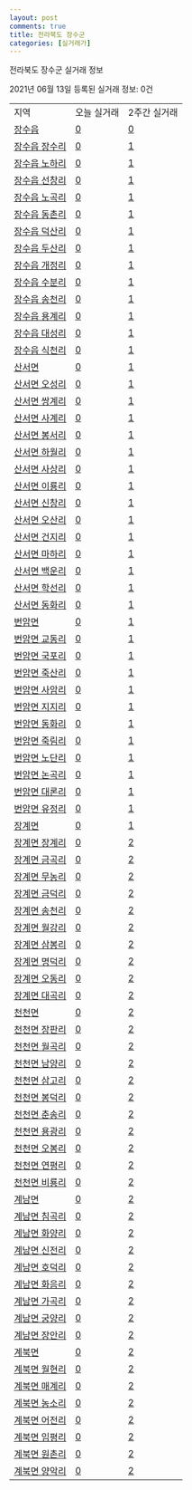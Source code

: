 ```yaml
---
layout: post
comments: true
title: 전라북도 장수군
categories: [실거래가]
---
```


전라북도 장수군 실거래 정보

2021년 06월 13일 등록된 실거래 정보: 0건


<table class="sortable">
  <tr>
    <td>지역</td>
    <td>오늘 실거래</td>
    <td>2주간 실거래</td>
  </tr>

  
  <tr class="item">
    <td><a href="4574025000.html">장수읍</a></td>
    <td><a href="4574025000.html">0</a></td>
    <td><a href="4574025000.html">0</a></td>
  </tr>
    

  <tr class="item">
    <td><a href="4574025021.html">장수읍 장수리</a></td>
    <td><a href="4574025021.html">0</a></td>
    <td><a href="4574025021.html">1</a></td>
  </tr>
    

  <tr class="item">
    <td><a href="4574025022.html">장수읍 노하리</a></td>
    <td><a href="4574025022.html">0</a></td>
    <td><a href="4574025022.html">1</a></td>
  </tr>
    

  <tr class="item">
    <td><a href="4574025023.html">장수읍 선창리</a></td>
    <td><a href="4574025023.html">0</a></td>
    <td><a href="4574025023.html">1</a></td>
  </tr>
    

  <tr class="item">
    <td><a href="4574025024.html">장수읍 노곡리</a></td>
    <td><a href="4574025024.html">0</a></td>
    <td><a href="4574025024.html">1</a></td>
  </tr>
    

  <tr class="item">
    <td><a href="4574025025.html">장수읍 동촌리</a></td>
    <td><a href="4574025025.html">0</a></td>
    <td><a href="4574025025.html">1</a></td>
  </tr>
    

  <tr class="item">
    <td><a href="4574025026.html">장수읍 덕산리</a></td>
    <td><a href="4574025026.html">0</a></td>
    <td><a href="4574025026.html">1</a></td>
  </tr>
    

  <tr class="item">
    <td><a href="4574025027.html">장수읍 두산리</a></td>
    <td><a href="4574025027.html">0</a></td>
    <td><a href="4574025027.html">1</a></td>
  </tr>
    

  <tr class="item">
    <td><a href="4574025028.html">장수읍 개정리</a></td>
    <td><a href="4574025028.html">0</a></td>
    <td><a href="4574025028.html">1</a></td>
  </tr>
    

  <tr class="item">
    <td><a href="4574025029.html">장수읍 수분리</a></td>
    <td><a href="4574025029.html">0</a></td>
    <td><a href="4574025029.html">1</a></td>
  </tr>
    

  <tr class="item">
    <td><a href="4574025030.html">장수읍 송천리</a></td>
    <td><a href="4574025030.html">0</a></td>
    <td><a href="4574025030.html">1</a></td>
  </tr>
    

  <tr class="item">
    <td><a href="4574025031.html">장수읍 용계리</a></td>
    <td><a href="4574025031.html">0</a></td>
    <td><a href="4574025031.html">1</a></td>
  </tr>
    

  <tr class="item">
    <td><a href="4574025032.html">장수읍 대성리</a></td>
    <td><a href="4574025032.html">0</a></td>
    <td><a href="4574025032.html">1</a></td>
  </tr>
    

  <tr class="item">
    <td><a href="4574025033.html">장수읍 식천리</a></td>
    <td><a href="4574025033.html">0</a></td>
    <td><a href="4574025033.html">1</a></td>
  </tr>
    

  <tr class="item">
    <td><a href="4574031000.html">산서면</a></td>
    <td><a href="4574031000.html">0</a></td>
    <td><a href="4574031000.html">1</a></td>
  </tr>
    

  <tr class="item">
    <td><a href="4574031021.html">산서면 오성리</a></td>
    <td><a href="4574031021.html">0</a></td>
    <td><a href="4574031021.html">1</a></td>
  </tr>
    

  <tr class="item">
    <td><a href="4574031022.html">산서면 쌍계리</a></td>
    <td><a href="4574031022.html">0</a></td>
    <td><a href="4574031022.html">1</a></td>
  </tr>
    

  <tr class="item">
    <td><a href="4574031023.html">산서면 사계리</a></td>
    <td><a href="4574031023.html">0</a></td>
    <td><a href="4574031023.html">1</a></td>
  </tr>
    

  <tr class="item">
    <td><a href="4574031024.html">산서면 봉서리</a></td>
    <td><a href="4574031024.html">0</a></td>
    <td><a href="4574031024.html">1</a></td>
  </tr>
    

  <tr class="item">
    <td><a href="4574031025.html">산서면 하월리</a></td>
    <td><a href="4574031025.html">0</a></td>
    <td><a href="4574031025.html">1</a></td>
  </tr>
    

  <tr class="item">
    <td><a href="4574031026.html">산서면 사상리</a></td>
    <td><a href="4574031026.html">0</a></td>
    <td><a href="4574031026.html">1</a></td>
  </tr>
    

  <tr class="item">
    <td><a href="4574031027.html">산서면 이룡리</a></td>
    <td><a href="4574031027.html">0</a></td>
    <td><a href="4574031027.html">1</a></td>
  </tr>
    

  <tr class="item">
    <td><a href="4574031028.html">산서면 신창리</a></td>
    <td><a href="4574031028.html">0</a></td>
    <td><a href="4574031028.html">1</a></td>
  </tr>
    

  <tr class="item">
    <td><a href="4574031029.html">산서면 오산리</a></td>
    <td><a href="4574031029.html">0</a></td>
    <td><a href="4574031029.html">1</a></td>
  </tr>
    

  <tr class="item">
    <td><a href="4574031030.html">산서면 건지리</a></td>
    <td><a href="4574031030.html">0</a></td>
    <td><a href="4574031030.html">1</a></td>
  </tr>
    

  <tr class="item">
    <td><a href="4574031031.html">산서면 마하리</a></td>
    <td><a href="4574031031.html">0</a></td>
    <td><a href="4574031031.html">1</a></td>
  </tr>
    

  <tr class="item">
    <td><a href="4574031032.html">산서면 백운리</a></td>
    <td><a href="4574031032.html">0</a></td>
    <td><a href="4574031032.html">1</a></td>
  </tr>
    

  <tr class="item">
    <td><a href="4574031033.html">산서면 학선리</a></td>
    <td><a href="4574031033.html">0</a></td>
    <td><a href="4574031033.html">1</a></td>
  </tr>
    

  <tr class="item">
    <td><a href="4574031034.html">산서면 동화리</a></td>
    <td><a href="4574031034.html">0</a></td>
    <td><a href="4574031034.html">1</a></td>
  </tr>
    

  <tr class="item">
    <td><a href="4574032000.html">번암면</a></td>
    <td><a href="4574032000.html">0</a></td>
    <td><a href="4574032000.html">1</a></td>
  </tr>
    

  <tr class="item">
    <td><a href="4574032021.html">번암면 교동리</a></td>
    <td><a href="4574032021.html">0</a></td>
    <td><a href="4574032021.html">1</a></td>
  </tr>
    

  <tr class="item">
    <td><a href="4574032022.html">번암면 국포리</a></td>
    <td><a href="4574032022.html">0</a></td>
    <td><a href="4574032022.html">1</a></td>
  </tr>
    

  <tr class="item">
    <td><a href="4574032023.html">번암면 죽산리</a></td>
    <td><a href="4574032023.html">0</a></td>
    <td><a href="4574032023.html">1</a></td>
  </tr>
    

  <tr class="item">
    <td><a href="4574032024.html">번암면 사암리</a></td>
    <td><a href="4574032024.html">0</a></td>
    <td><a href="4574032024.html">1</a></td>
  </tr>
    

  <tr class="item">
    <td><a href="4574032025.html">번암면 지지리</a></td>
    <td><a href="4574032025.html">0</a></td>
    <td><a href="4574032025.html">1</a></td>
  </tr>
    

  <tr class="item">
    <td><a href="4574032026.html">번암면 동화리</a></td>
    <td><a href="4574032026.html">0</a></td>
    <td><a href="4574032026.html">1</a></td>
  </tr>
    

  <tr class="item">
    <td><a href="4574032027.html">번암면 죽림리</a></td>
    <td><a href="4574032027.html">0</a></td>
    <td><a href="4574032027.html">1</a></td>
  </tr>
    

  <tr class="item">
    <td><a href="4574032028.html">번암면 노단리</a></td>
    <td><a href="4574032028.html">0</a></td>
    <td><a href="4574032028.html">1</a></td>
  </tr>
    

  <tr class="item">
    <td><a href="4574032029.html">번암면 논곡리</a></td>
    <td><a href="4574032029.html">0</a></td>
    <td><a href="4574032029.html">1</a></td>
  </tr>
    

  <tr class="item">
    <td><a href="4574032030.html">번암면 대론리</a></td>
    <td><a href="4574032030.html">0</a></td>
    <td><a href="4574032030.html">1</a></td>
  </tr>
    

  <tr class="item">
    <td><a href="4574032031.html">번암면 유정리</a></td>
    <td><a href="4574032031.html">0</a></td>
    <td><a href="4574032031.html">1</a></td>
  </tr>
    

  <tr class="item">
    <td><a href="4574033500.html">장계면</a></td>
    <td><a href="4574033500.html">0</a></td>
    <td><a href="4574033500.html">1</a></td>
  </tr>
    

  <tr class="item">
    <td><a href="4574033521.html">장계면 장계리</a></td>
    <td><a href="4574033521.html">0</a></td>
    <td><a href="4574033521.html">2</a></td>
  </tr>
    

  <tr class="item">
    <td><a href="4574033522.html">장계면 금곡리</a></td>
    <td><a href="4574033522.html">0</a></td>
    <td><a href="4574033522.html">2</a></td>
  </tr>
    

  <tr class="item">
    <td><a href="4574033523.html">장계면 무농리</a></td>
    <td><a href="4574033523.html">0</a></td>
    <td><a href="4574033523.html">2</a></td>
  </tr>
    

  <tr class="item">
    <td><a href="4574033524.html">장계면 금덕리</a></td>
    <td><a href="4574033524.html">0</a></td>
    <td><a href="4574033524.html">2</a></td>
  </tr>
    

  <tr class="item">
    <td><a href="4574033525.html">장계면 송천리</a></td>
    <td><a href="4574033525.html">0</a></td>
    <td><a href="4574033525.html">2</a></td>
  </tr>
    

  <tr class="item">
    <td><a href="4574033526.html">장계면 월강리</a></td>
    <td><a href="4574033526.html">0</a></td>
    <td><a href="4574033526.html">2</a></td>
  </tr>
    

  <tr class="item">
    <td><a href="4574033527.html">장계면 삼봉리</a></td>
    <td><a href="4574033527.html">0</a></td>
    <td><a href="4574033527.html">2</a></td>
  </tr>
    

  <tr class="item">
    <td><a href="4574033528.html">장계면 명덕리</a></td>
    <td><a href="4574033528.html">0</a></td>
    <td><a href="4574033528.html">2</a></td>
  </tr>
    

  <tr class="item">
    <td><a href="4574033529.html">장계면 오동리</a></td>
    <td><a href="4574033529.html">0</a></td>
    <td><a href="4574033529.html">2</a></td>
  </tr>
    

  <tr class="item">
    <td><a href="4574033530.html">장계면 대곡리</a></td>
    <td><a href="4574033530.html">0</a></td>
    <td><a href="4574033530.html">2</a></td>
  </tr>
    

  <tr class="item">
    <td><a href="4574034000.html">천천면</a></td>
    <td><a href="4574034000.html">0</a></td>
    <td><a href="4574034000.html">2</a></td>
  </tr>
    

  <tr class="item">
    <td><a href="4574034021.html">천천면 장판리</a></td>
    <td><a href="4574034021.html">0</a></td>
    <td><a href="4574034021.html">2</a></td>
  </tr>
    

  <tr class="item">
    <td><a href="4574034022.html">천천면 월곡리</a></td>
    <td><a href="4574034022.html">0</a></td>
    <td><a href="4574034022.html">2</a></td>
  </tr>
    

  <tr class="item">
    <td><a href="4574034024.html">천천면 남양리</a></td>
    <td><a href="4574034024.html">0</a></td>
    <td><a href="4574034024.html">2</a></td>
  </tr>
    

  <tr class="item">
    <td><a href="4574034025.html">천천면 삼고리</a></td>
    <td><a href="4574034025.html">0</a></td>
    <td><a href="4574034025.html">2</a></td>
  </tr>
    

  <tr class="item">
    <td><a href="4574034026.html">천천면 봉덕리</a></td>
    <td><a href="4574034026.html">0</a></td>
    <td><a href="4574034026.html">2</a></td>
  </tr>
    

  <tr class="item">
    <td><a href="4574034027.html">천천면 춘송리</a></td>
    <td><a href="4574034027.html">0</a></td>
    <td><a href="4574034027.html">2</a></td>
  </tr>
    

  <tr class="item">
    <td><a href="4574034028.html">천천면 용광리</a></td>
    <td><a href="4574034028.html">0</a></td>
    <td><a href="4574034028.html">2</a></td>
  </tr>
    

  <tr class="item">
    <td><a href="4574034029.html">천천면 오봉리</a></td>
    <td><a href="4574034029.html">0</a></td>
    <td><a href="4574034029.html">2</a></td>
  </tr>
    

  <tr class="item">
    <td><a href="4574034030.html">천천면 연평리</a></td>
    <td><a href="4574034030.html">0</a></td>
    <td><a href="4574034030.html">2</a></td>
  </tr>
    

  <tr class="item">
    <td><a href="4574034031.html">천천면 비룡리</a></td>
    <td><a href="4574034031.html">0</a></td>
    <td><a href="4574034031.html">2</a></td>
  </tr>
    

  <tr class="item">
    <td><a href="4574035000.html">계남면</a></td>
    <td><a href="4574035000.html">0</a></td>
    <td><a href="4574035000.html">2</a></td>
  </tr>
    

  <tr class="item">
    <td><a href="4574035021.html">계남면 침곡리</a></td>
    <td><a href="4574035021.html">0</a></td>
    <td><a href="4574035021.html">2</a></td>
  </tr>
    

  <tr class="item">
    <td><a href="4574035022.html">계남면 화양리</a></td>
    <td><a href="4574035022.html">0</a></td>
    <td><a href="4574035022.html">2</a></td>
  </tr>
    

  <tr class="item">
    <td><a href="4574035023.html">계남면 신전리</a></td>
    <td><a href="4574035023.html">0</a></td>
    <td><a href="4574035023.html">2</a></td>
  </tr>
    

  <tr class="item">
    <td><a href="4574035024.html">계남면 호덕리</a></td>
    <td><a href="4574035024.html">0</a></td>
    <td><a href="4574035024.html">2</a></td>
  </tr>
    

  <tr class="item">
    <td><a href="4574035025.html">계남면 화음리</a></td>
    <td><a href="4574035025.html">0</a></td>
    <td><a href="4574035025.html">2</a></td>
  </tr>
    

  <tr class="item">
    <td><a href="4574035026.html">계남면 가곡리</a></td>
    <td><a href="4574035026.html">0</a></td>
    <td><a href="4574035026.html">2</a></td>
  </tr>
    

  <tr class="item">
    <td><a href="4574035027.html">계남면 궁양리</a></td>
    <td><a href="4574035027.html">0</a></td>
    <td><a href="4574035027.html">2</a></td>
  </tr>
    

  <tr class="item">
    <td><a href="4574035028.html">계남면 장안리</a></td>
    <td><a href="4574035028.html">0</a></td>
    <td><a href="4574035028.html">2</a></td>
  </tr>
    

  <tr class="item">
    <td><a href="4574036000.html">계북면</a></td>
    <td><a href="4574036000.html">0</a></td>
    <td><a href="4574036000.html">2</a></td>
  </tr>
    

  <tr class="item">
    <td><a href="4574036021.html">계북면 월현리</a></td>
    <td><a href="4574036021.html">0</a></td>
    <td><a href="4574036021.html">2</a></td>
  </tr>
    

  <tr class="item">
    <td><a href="4574036022.html">계북면 매계리</a></td>
    <td><a href="4574036022.html">0</a></td>
    <td><a href="4574036022.html">2</a></td>
  </tr>
    

  <tr class="item">
    <td><a href="4574036023.html">계북면 농소리</a></td>
    <td><a href="4574036023.html">0</a></td>
    <td><a href="4574036023.html">2</a></td>
  </tr>
    

  <tr class="item">
    <td><a href="4574036024.html">계북면 어전리</a></td>
    <td><a href="4574036024.html">0</a></td>
    <td><a href="4574036024.html">2</a></td>
  </tr>
    

  <tr class="item">
    <td><a href="4574036025.html">계북면 임평리</a></td>
    <td><a href="4574036025.html">0</a></td>
    <td><a href="4574036025.html">2</a></td>
  </tr>
    

  <tr class="item">
    <td><a href="4574036026.html">계북면 원촌리</a></td>
    <td><a href="4574036026.html">0</a></td>
    <td><a href="4574036026.html">2</a></td>
  </tr>
    

  <tr class="item">
    <td><a href="4574036027.html">계북면 양악리</a></td>
    <td><a href="4574036027.html">0</a></td>
    <td><a href="4574036027.html">2</a></td>
  </tr>
    


</table>
    
